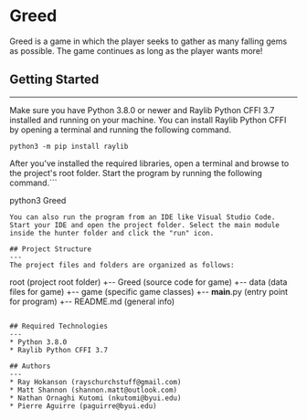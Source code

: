 # Greed
Greed is a game in which the player seeks to gather as many falling gems as possible. The game continues as long as the player wants more!

## Getting Started
---
Make sure you have Python 3.8.0 or newer and Raylib Python CFFI 3.7 installed and running on your machine. You can install Raylib Python CFFI by opening a terminal and running the following command.
```
python3 -m pip install raylib
```
After you've installed the required libraries, open a terminal and browse to the project's root folder. Start the program by running the following command.```

python3 Greed 
```
You can also run the program from an IDE like Visual Studio Code. Start your IDE and open the project folder. Select the main module inside the hunter folder and click the "run" icon.

## Project Structure
---
The project files and folders are organized as follows:
```
root                    (project root folder)
+-- Greed               (source code for game)
  +-- data              (data files for game)
  +-- game              (specific game classes)
  +-- __main__.py       (entry point for program)
+-- README.md           (general info)
```

## Required Technologies
---
* Python 3.8.0
* Raylib Python CFFI 3.7

## Authors
---
* Ray Hokanson (rayschurchstuff@gmail.com)
* Matt Shannon (shannon.matt@outlook.com)
* Nathan Ornaghi Kutomi (nkutomi@byui.edu)
* Pierre Aguirre (paguirre@byui.edu)
